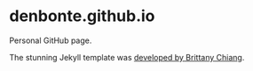 # denbonte.github.io

Personal GitHub page.

The stunning Jekyll template was [developed by Brittany Chiang](https://github.com/bchiang7/bchiang7.github.io).